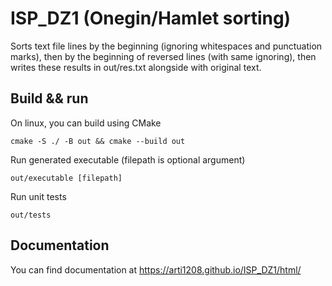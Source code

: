 # ISP_DZ1 (Onegin/Hamlet sorting)

Sorts text file lines by the beginning (ignoring whitespaces and punctuation marks), then by the beginning of reversed lines (with same ignoring), then writes these results in out/res.txt alongside with original text.  

## Build && run
On linux, you can build using CMake
    
    cmake -S ./ -B out && cmake --build out
    
Run generated executable (filepath is optional argument)
   
    out/executable [filepath]

Run unit tests
   
    out/tests

   
## Documentation
You can find documentation at https://arti1208.github.io/ISP_DZ1/html/
